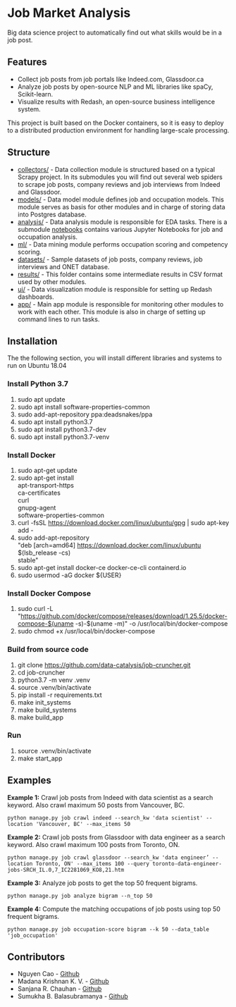# Job Market Analysis

Big data science project to automatically find out what skills would be in a job post.

Features
----------
- Collect job posts from job portals like Indeed.com, Glassdoor.ca
- Analyze job posts by open-source NLP and ML libraries like spaCy, Scikit-learn.
- Visualize results with Redash, an open-source business intelligence system.

This project is built based on the Docker containers, so it is easy to deploy to a distributed production environment for handling large-scale processing.

Structure
----------
- [collectors/](collectors/) - Data collection module is structured based on a typical Scrapy project. In its submodules you will find out several web spiders to scrape job posts, company reviews and job interviews from Indeed and Glassdoor.
- [models/](models/) - Data model module defines job and occupation models. This module serves as basis for other modules and in charge of storing data into Postgres database.
- [analysis/](analysis/) - Data analysis module is responsible for EDA tasks. There is a submodule [notebooks](analysis/notebooks/) contains various Jupyter Notebooks for job and occupation analysis. 
- [ml/](ml/) - Data mining module performs occupation scoring and competency scoring.
- [datasets/](datasets/) - Sample datasets of job posts, company reviews, job interviews and ONET database.
- [results/](results/) - This folder contains some intermediate results in CSV format used by other modules.
- [ui/](ui/) - Data visualization module is responsible for setting up Redash dashboards.
- [app/](app/) - Main app module is responsible for monitoring other modules to work with each other. This module is also in charge of setting up command lines to run tasks.

## Installation
The the following section, you will install different libraries and systems to run on Ubuntu 18.04

### Install Python 3.7
1. sudo apt update
2. sudo apt install software-properties-common
3. sudo add-apt-repository ppa:deadsnakes/ppa
4. sudo apt install python3.7
5. sudo apt install python3.7-dev
6. sudo apt install python3.7-venv

### Install Docker
1. sudo apt-get update
2. sudo apt-get install \
    apt-transport-https \
    ca-certificates \
    curl \
    gnupg-agent \
    software-properties-common
2. curl -fsSL https://download.docker.com/linux/ubuntu/gpg | sudo apt-key add -
3. sudo add-apt-repository \
   "deb [arch=amd64] https://download.docker.com/linux/ubuntu \
   $(lsb_release -cs) \
   stable"
4. sudo apt-get install docker-ce docker-ce-cli containerd.io
5. sudo usermod -aG docker ${USER}

### Install Docker Compose
1. sudo curl -L "https://github.com/docker/compose/releases/download/1.25.5/docker-compose-$(uname -s)-$(uname -m)" -o /usr/local/bin/docker-compose
2. sudo chmod +x /usr/local/bin/docker-compose


### Build from source code
1. git clone https://github.com/data-catalysis/job-cruncher.git
2. cd job-cruncher
3. python3.7 -m venv .venv
4. source .venv/bin/activate
5. pip install -r requirements.txt
6. make init_systems
7. make build_systems
8. make build_app

### Run
1. source .venv/bin/activate
2. make start_app

Examples
----------

**Example 1:** Crawl job posts from Indeed with data scientist as a search keyword. Also crawl maximum 50 posts from Vancouver, BC.

    python manage.py job crawl indeed --search_kw 'data scientist' --location 'Vancouver, BC' --max_items 50

**Example 2:** Crawl job posts from Glassdoor with data engineer as a search keyword. Also crawl maximum 100 posts from Toronto, ON.

    python manage.py job crawl glassdoor --search_kw 'data engineer’ --location Toronto, ON' --max_items 100 --query toronto-data-engineer-jobs-SRCH_IL.0,7_IC2281069_KO8,21.htm

**Example 3:** Analyze job posts to get the top 50 frequent bigrams.

    python manage.py job analyze bigram --n_top 50

**Example 4:** Compute the matching occupations of job posts using top 50 frequent bigrams.

    python manage.py job occupation-score bigram --k 50 --data_table 'job_occupation'


Contributors
----------
- Nguyen Cao - [Github](https://github.com/data-catalysis)
- Madana Krishnan K. V. - [Github](https://github.com/MadanKrishnan97)
- Sanjana R. Chauhan - [Github](https://github.com/Sanjana12111994)
- Sumukha B. Balasubramanya - [Github](https://github.com/sumukhab)
